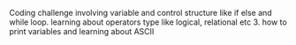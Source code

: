 Coding challenge involving variable and control structure like if else and while loop. learning about operators type like logical, relational etc 3. how to print variables and learning about ASCII
